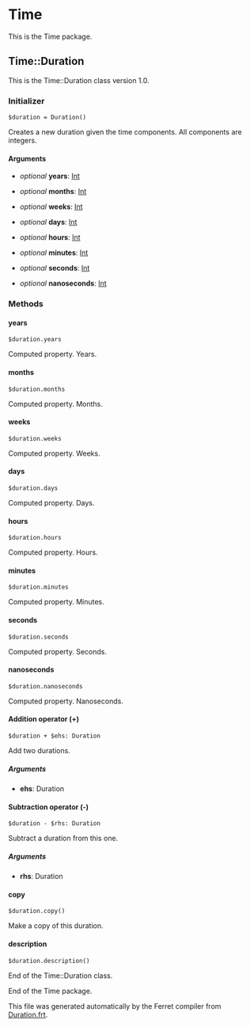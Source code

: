 # Time

This is the Time package.




## Time::Duration

This is the Time::Duration class version 1.0.




### Initializer

```
$duration = Duration()
```

Creates a new duration given the time components.
All components are integers.


#### Arguments

* *optional* __years__: [Int](/std/doc/Number.md)  

* *optional* __months__: [Int](/std/doc/Number.md)  

* *optional* __weeks__: [Int](/std/doc/Number.md)  

* *optional* __days__: [Int](/std/doc/Number.md)  

* *optional* __hours__: [Int](/std/doc/Number.md)  

* *optional* __minutes__: [Int](/std/doc/Number.md)  

* *optional* __seconds__: [Int](/std/doc/Number.md)  

* *optional* __nanoseconds__: [Int](/std/doc/Number.md)  

### Methods

#### years

```
$duration.years
```

Computed property. Years.



#### months

```
$duration.months
```

Computed property. Months.



#### weeks

```
$duration.weeks
```

Computed property. Weeks.



#### days

```
$duration.days
```

Computed property. Days.



#### hours

```
$duration.hours
```

Computed property. Hours.



#### minutes

```
$duration.minutes
```

Computed property. Minutes.



#### seconds

```
$duration.seconds
```

Computed property. Seconds.



#### nanoseconds

```
$duration.nanoseconds
```

Computed property. Nanoseconds.



#### Addition operator (+)

```
$duration + $ehs: Duration
```

Add two durations.


##### Arguments

* __ehs__: Duration  



#### Subtraction operator (-)

```
$duration - $rhs: Duration
```

Subtract a duration from this one.


##### Arguments

* __rhs__: Duration  



#### copy

```
$duration.copy()
```

Make a copy of this duration.





#### description

```
$duration.description()
```





End of the Time::Duration class.






End of the Time package.

This file was generated automatically by the Ferret compiler from
[Duration.frt](../Duration.frt).